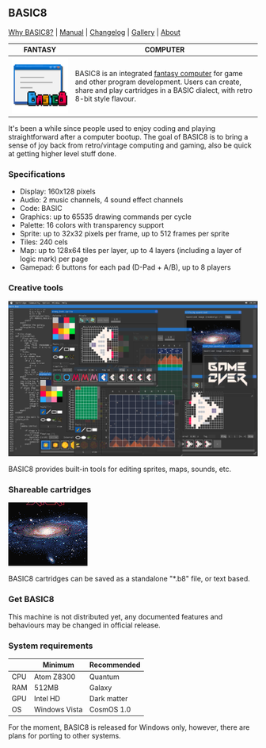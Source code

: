 <head>
<link rel="shortcut icon" type="image/x-icon" href="favicon.ico">
</head>

## BASIC8

[Why BASIC8?](https://paladin-t.github.io/b8/pages/why) | [Manual](https://paladin-t.github.io/b8/docs/manual) | [Changelog](https://paladin-t.github.io/b8/docs/changelog) |
[Gallery](https://paladin-t.github.io/b8/pages/gallery) |
[About](https://paladin-t.github.io/b8/pages/about)

| FANTASY | COMPUTER |
|----|----|
| <img src="pages/imgs/app.png" width="256"> | BASIC8 is an integrated [fantasy computer](https://paladin-t.github.io/fantasy/index) for game and other program development. Users can create, share and play cartridges in a BASIC dialect, with retro 8-bit style flavour. |

It's been a while since people used to enjoy coding and playing straightforward after a computer bootup. The goal of BASIC8 is to bring a sense of joy back from retro/vintage computing and gaming, also be quick at getting higher level stuff done.

### Specifications

* Display: 160x128 pixels
* Audio: 2 music channels, 4 sound effect channels
* Code: BASIC
* Graphics: up to 65535 drawing commands per cycle
* Palette: 16 colors with transparency support
* Sprite: up to 32x32 pixels per frame, up to 512 frames per sprite
* Tiles: 240 cels
* Map: up to 128x64 tiles per layer, up to 4 layers (including a layer of logic mark) per page
* Gamepad: 6 buttons for each pad (D-Pad + A/B), up to 8 players

### Creative tools

![](pages/imgs/tools.png)

BASIC8 provides built-in tools for editing sprites, maps, sounds, etc.

### Shareable cartridges

![](pages/imgs/cosmos_saga.gif)

BASIC8 cartridges can be saved as a standalone "*.b8" file, or text based.

### Get BASIC8

This machine is not distributed yet, any documented features and behaviours may be changed in official release.

### System requirements

| | Minimum | Recommended |
|----|----|----|
| CPU | Atom Z8300 | Quantum |
| RAM | 512MB | Galaxy |
| GPU | Intel HD | Dark matter |
| OS | Windows Vista | CosmOS 1.0 |

For the moment, BASIC8 is released for Windows only, however, there are plans for porting to other systems.
